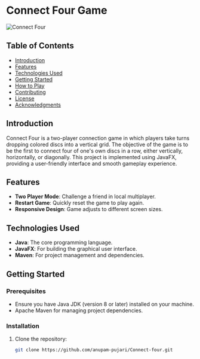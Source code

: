 # Connect Four Game

![Connect Four](https://upload.wikimedia.org/wikipedia/commons/thumb/a/a4/Connect_Four.svg/800px-Connect_Four.svg.png)

## Table of Contents
- [Introduction](#introduction)
- [Features](#features)
- [Technologies Used](#technologies-used)
- [Getting Started](#getting-started)
- [How to Play](#how-to-play)
- [Contributing](#contributing)
- [License](#license)
- [Acknowledgments](#acknowledgments)

## Introduction
Connect Four is a two-player connection game in which players take turns dropping colored discs into a vertical grid. The objective of the game is to be the first to connect four of one's own discs in a row, either vertically, horizontally, or diagonally. This project is implemented using JavaFX, providing a user-friendly interface and smooth gameplay experience.

## Features
- **Two Player Mode**: Challenge a friend in local multiplayer.
- **Restart Game**: Quickly reset the game to play again.
- **Responsive Design**: Game adjusts to different screen sizes.

## Technologies Used
- **Java**: The core programming language.
- **JavaFX**: For building the graphical user interface.
- **Maven**: For project management and dependencies.

## Getting Started

### Prerequisites
- Ensure you have Java JDK (version 8 or later) installed on your machine.
- Apache Maven for managing project dependencies.

### Installation
1. Clone the repository:
   ```bash
   git clone https://github.com/anupam-pujari/Connect-four.git
